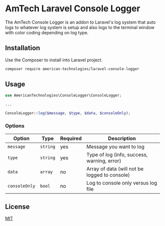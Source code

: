 # AmTech Laravel Console Logger

The AmTech Console Logger is an addon to Laravel's log system that auto logs to whatever log system is setup and also logs to the terminal window with color coding depending on log type.

## Installation

Use the Composer to install into Laravel project.

```bash
composer require american-technologies/laravel-console-logger
```

## Usage

```php
use AmericanTechnologies\ConsoleLogger\ConsoleLogger;

...

ConsoleLogger::log($message, $type, $data, $consoleOnly);

```


### Options

| Option            | Type     | Required | Description                                     |
| ----------------- | -------- | -------- | ----------------------------------------------- |
| `message`         | `string` | yes      | Message you want to log                         |
| `type`            | `string` | yes      | Type of log (info, success, warning, error)     |
| `data`            | `array`  | no       | Array of data (will not be logged to console)   |
| `consoleOnly`     | `bool`   | no       | Log to console only versus log file             |


## License
[MIT](https://choosealicense.com/licenses/mit/)